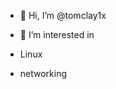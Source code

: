- 👋 Hi, I’m @tomclay1x
- 👀 I’m interested in 

- Linux
- networking 

<!---
tomclay1x/tomclay1x is a ✨ special ✨ repository because its `README.md` (this file) appears on your GitHub profile.
You can click the Preview link to take a look at your changes.
--->
